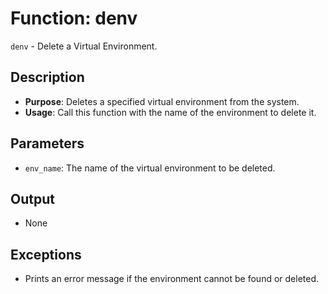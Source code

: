 # Function: denv

`denv` - Delete a Virtual Environment.

## Description

- **Purpose**: Deletes a specified virtual environment from the system.
- **Usage**: Call this function with the name of the environment to delete it.

## Parameters

- `env_name`: The name of the virtual environment to be deleted.

## Output

- None

## Exceptions

- Prints an error message if the environment cannot be found or deleted.
